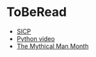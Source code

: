 # ToBeRead

* [SICP](http://mitpress.mit.edu/sicp/)
* [Python video](https://www.youtube.com/watch?v=g0gNWGg2JxM)
* [The Mythical Man Month](https://archive.org/details/mythicalmanmonth00fred)

